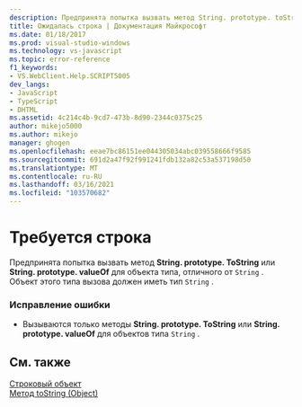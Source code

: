 ```yaml
---
description: Предпринята попытка вызвать метод String. prototype. toString или String. prototype. valueOf для объекта типа, отличного от String.
title: Ожидалась строка | Документация Майкрософт
ms.date: 01/18/2017
ms.prod: visual-studio-windows
ms.technology: vs-javascript
ms.topic: error-reference
f1_keywords:
- VS.WebClient.Help.SCRIPT5005
dev_langs:
- JavaScript
- TypeScript
- DHTML
ms.assetid: 4c214c4b-9cd7-473b-8d90-2344c0375c25
author: mikejo5000
ms.author: mikejo
manager: ghogen
ms.openlocfilehash: eeae7bc86151ee044305034abc039558666f9585
ms.sourcegitcommit: 691d2a47f92f991241fdb132a82c53a537198d50
ms.translationtype: MT
ms.contentlocale: ru-RU
ms.lasthandoff: 03/16/2021
ms.locfileid: "103570682"
---
```

# <a name="string-expected"></a>Требуется строка
Предпринята попытка вызвать метод **String. prototype. ToString** или **String. prototype. valueOf** для объекта типа, отличного от `String` . Объект этого типа вызова должен иметь тип `String` .  
  
### <a name="to-correct-this-error"></a>Исправление ошибки  
  
- Вызываются только методы **String. prototype. ToString** или **String. prototype. valueOf** для объектов типа `String` .  
  
## <a name="see-also"></a>См. также  
 [Строковый объект](https://developer.mozilla.org/docs/Web/JavaScript/Reference/Global_Objects/String)   
 [Метод toString (Object)](https://developer.mozilla.org/docs/Web/JavaScript/Reference/Global_Objects/Object/tostring)

